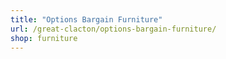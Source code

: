 ```yaml
---
title: "Options Bargain Furniture"
url: /great-clacton/options-bargain-furniture/
shop: furniture
---
```

